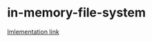 # in-memory-file-system
[Imlementation link](https://drive.google.com/file/d/1qbhYs1U3Dh3ufWJDQBz84h4kiJzhcZvD/view?usp=drive_link)
